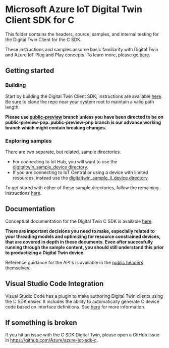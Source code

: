 # Microsoft Azure IoT Digital Twin Client SDK for C

This folder contains the headers, source, samples, and internal testing for the Digital Twin Client for the C SDK.

These instructions and samples assume basic familiarity with Digital Twin and Azure IoT Plug and Play concepts.  To learn more, please go [here](https://aka.ms/iotpnpdocs).

## Getting started
### Building
Start by building the Digital Twin Client SDK; instructions are available [here](./doc/building_sdk.md).  Be sure to clone the repo near your system root to maintain a valid path length.

**Please use [public-preview](https://github.com/Azure/azure-iot-sdk-c/tree/public-preview) branch unless you have been directed to be on public-preview-pnp.  public-preview-pnp branch is our advance working branch which might contain breaking changes.**

### Exploring samples
There are two separate, but related, sample directories.

* For connecting to Iot Hub, you will want to use the [digitaltwin\_sample\_device directory](./samples/digitaltwin_sample_device). 
* If you are connecting to IoT Central or using a device with limited resources, instead use the [digitaltwin\_sample\_ll_device directory](./samples/digitaltwin_sample_ll_device).

To get stared with either of these sample directories, follow the remaining instructions [here](./samples/readme.md).

## Documentation

Conceptual documentation for the Digital Twin C SDK is available [here](./doc/readme.md).  

**There are important decisions you need to make, especially related to your threading models and optimizing for resource constrained devices, that are covered in depth in these documents.  Even after succesfully running through the sample content, you should still understand this prior to productizing a Digital Twin device.**

Reference guidance for the API's is available in the [public headers](./inc) themselves.

## Visual Studio Code Integration

Visual Studio Code has a plugin to make authoring Digital Twin clients using the C SDK easier.  It includes the ability to automatically generate C device code based on interface definitions.  See [here](https://docs.microsoft.com/en-us/azure/iot-pnp/howto-develop-with-vs-vscode) for more information.

## If something is broken

If you hit an issue with the C SDK Digital Twin, please open a GitHub issue in https://github.com/Azure/azure-iot-sdk-c.
